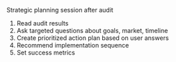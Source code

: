 Strategic planning session after audit
1. Read audit results
2. Ask targeted questions about goals, market, timeline
3. Create prioritized action plan based on user answers
4. Recommend implementation sequence
5. Set success metrics